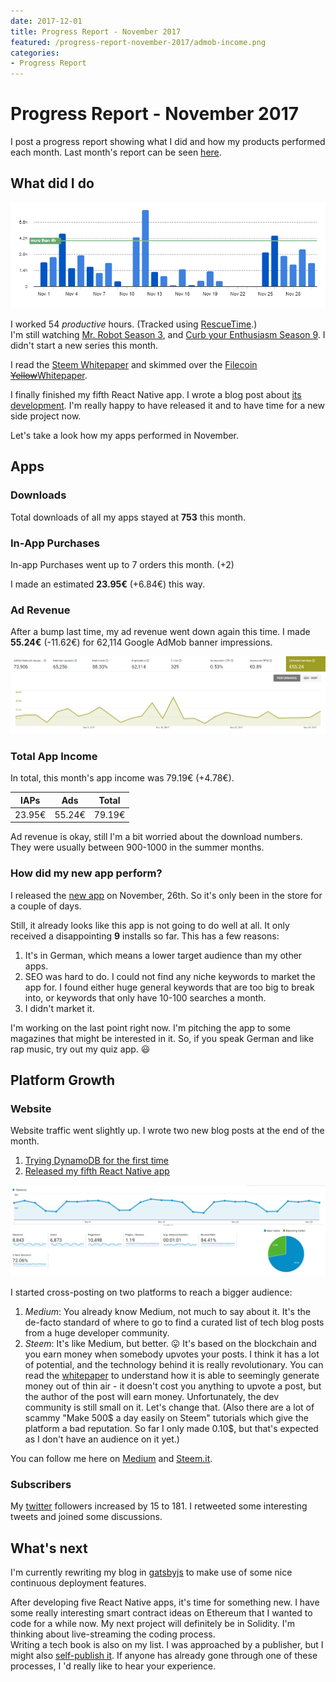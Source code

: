 ```yaml
---
date: 2017-12-01
title: Progress Report - November 2017
featured: /progress-report-november-2017/admob-income.png
categories:
- Progress Report
---
```


# Progress Report - November 2017
I post a progress report showing what I did and how my products performed each month.
Last month's report can be seen [here](/progress-report-october-2017).  

## What did I do

[![Productive Hours in November 2017](./rescueTime.png)](./rescueTime.png)

I worked 54 _productive_ hours. (Tracked using [RescueTime](/redirects/rescuetime).)  
I'm still watching [Mr. Robot Season 3](https://trakt.tv/shows/mr-robot/seasons/3), and [Curb your Enthusiasm Season 9](https://trakt.tv/shows/curb-your-enthusiasm/seasons/9). I didn't start a new series this month.

I read the [Steem Whitepaper](https://steem.io/SteemWhitePaper.pdf) and skimmed over the [Filecoin <del>Yellow</del>Whitepaper](https://filecoin.io/filecoin.pdf).  

I finally finished my fifth React Native app. I wrote a blog post about [its development](/released-my-fifth-react-native-app/). I'm really happy to have released it and to have time for a new side project now.

Let's take a look how my apps performed in November.

## Apps
### Downloads
Total downloads of all my apps stayed at **753** this month.

### In-App Purchases
In-app Purchases went up to 7 orders this month. (+2)

I made an estimated **23.95€** (+6.84€) this way.

### Ad Revenue
After a bump last time, my ad revenue went down again this time. I made **55.24€** (-11.62€) for 62,114 Google AdMob banner impressions.  

[![App Income AdMob](./admob-income.png)](./admob-income.png)

### Total App Income
In total, this month's app income was 79.19€ (+4.78€).

IAPs | Ads | Total
--- | --- | ---
23.95€ | 55.24€ | 79.19€

Ad revenue is okay, still I'm a bit worried about the download numbers. They were usually between 900-1000 in the summer months.

### How did my new app perform?
I released the [new app](https://play.google.com/store/apps/details?id=io.cmichel.rapquiz) on November, 26th. So it's only been in the store for a couple of days.

Still, it already looks like this app is not going to do well at all. It only received a disappointing **9** installs so far.
This has a few reasons:
1. It's in German, which means a lower target audience than my other apps.
1. SEO was hard to do. I could not find any niche keywords to market the app for. I found either huge general keywords that are too big to break into, or keywords that only have 10-100 searches a month.
1. I didn't market it.

I'm working on the last point right now. I'm pitching the app to some magazines that might be interested in it. So, if you speak German and like rap music, try out my quiz app. 😃

## Platform Growth
### Website
Website traffic went slightly up. I wrote two new blog posts at the end of the month.

1. [Trying DynamoDB for the first time](/trying-dynamodb/)
1. [Released my fifth React Native app](/released-my-fifth-react-native-app/)

[![Website Traffic](./website-traffic.png)](./website-traffic.png)

I started cross-posting on two platforms to reach a bigger audience:
1. *Medium*: You already know Medium, not much to say about it. It's the de-facto standard of where to go to find a curated list of tech blog posts from a huge developer community.
1. *Steem*: It's like Medium, but better. 😛 It's based on the blockchain and you earn money when somebody upvotes your posts. I think it has a lot of potential, and the technology behind it is really revolutionary. You can read the [whitepaper](https://steem.io/SteemWhitePaper.pdf) to understand how it is able to seemingly generate money out of thin air - it doesn't cost you anything to upvote a post, but the author of the post will earn money. Unfortunately, the dev community is still small on it. Let's change that. (Also there are a lot of scammy "Make 500$ a day easily on Steem" tutorials which give the platform a bad reputation. So far I only made 0.10$, but that's expected as I don't have an audience on it yet.)

You can follow me here on [Medium](https://medium.com/@cmichel) and [Steem.it](https://steemit.com/@cmichel).

### Subscribers
My [twitter](https://twitter.com/cmichelio) followers increased by 15 to 181. I retweeted some interesting tweets and joined some discussions.

## What's next
I'm currently rewriting my blog in [gatsbyjs](https://www.gatsbyjs.org/) to make use of some nice continuous deployment features.

After developing five React Native apps, it's time for something new. I have some really interesting smart contract ideas on Ethereum that I wanted to code for a while now. My next project will definitely be in Solidity. I'm thinking about live-streaming the coding process.  
Writing a tech book is also on my list. I was approached by a publisher, but I might also [self-publish it](https://zapier.com/blog/how-to-publish-ebook/). If anyone has already gone through one of these processes, I 'd really like to hear your experience.